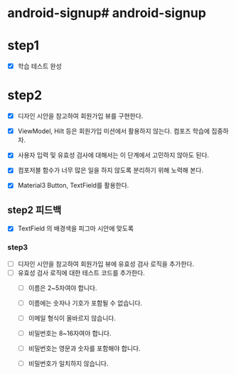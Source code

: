 # android-signup# android-signup

# step1

- [x] 학습 테스트 완성

# step2

- [x] 디자인 시안을 참고하여 회원가입 뷰를 구현한다.

- [x] ViewModel, Hilt 등은 회원가입 미션에서 활용하지 않는다. 컴포즈 학습에 집중하자.
- [x] 사용자 입력 및 유효성 검사에 대해서는 이 단계에서 고민하지 않아도 된다.
- [x] 컴포저블 함수가 너무 많은 일을 하지 않도록 분리하기 위해 노력해 본다.
- [x] Material3 Button, TextField를 활용한다.

## step2 피드백

- [x] TextField 의 배경색을 피그마 시안에 맞도록

### step3

- [ ] 디자인 시안을 참고하여 회원가입 뷰에 유효성 검사 로직을 추가한다.
- [ ] 유효성 검사 로직에 대한 테스트 코드를 추가한다.
    - [ ] 이름은 2~5자여야 합니다.
    - [ ] 이름에는 숫자나 기호가 포함될 수 없습니다.
    - [ ] 이메일 형식이 올바르지 않습니다.
    - [ ] 비밀번호는 8~16자여야 합니다.
    - [ ] 비밀번호는 영문과 숫자를 포함해야 합니다.
    - [ ] 비밀번호가 일치하지 않습니다.

